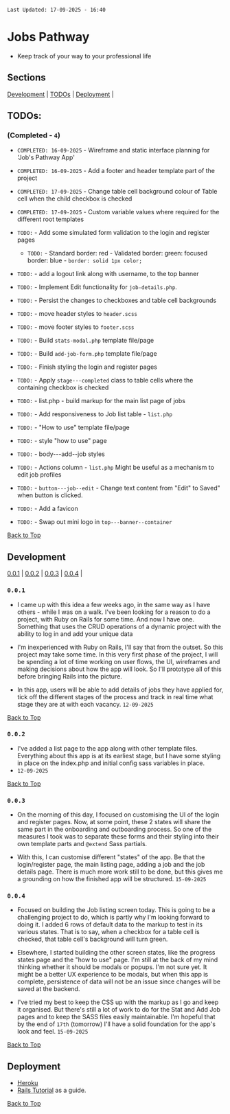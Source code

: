`Last Updated: 17-09-2025 - 16:40`

# Jobs Pathway
  + Keep track of your way to your professional life

## Sections 

[Development](#development) | 
[TODOs](#todos) |
[Deployment](#deployment) |

## TODOs: 

### (Completed - `4`)

+ `COMPLETED: 16-09-2025` - Wireframe and static interface planning for 'Job's Pathway App'
+ `COMPLETED: 16-09-2025` - Add a footer and header template part of the project
+ `COMPLETED: 17-09-2025` - Change table cell background colour of Table cell when the child checkbox is checked
+ `COMPLETED: 17-09-2025` - Custom variable values where required for the different root templates
+ `TODO:` - Add some simulated form validation to the login and register pages
  + `TODO:` - Standard border: red  - Validated border: green:  focused border: blue - `border: solid 1px color;`
+ `TODO:` - add a logout link along with username, to the top banner
+ `TODO:` - Implement Edit functionality for `job-details.php`.

+ `TODO:` - Persist the changes to checkboxes and table cell backgrounds
+ `TODO:` - move header styles to `header.scss`
+ `TODO:` - move footer styles to `footer.scss`
+ `TODO:` - Build `stats-modal.php` template file/page
+ `TODO:` - Build `add-job-form.php` template file/page
+ `TODO:` - Finish styling the login and register pages
+ `TODO:` - Apply `stage---completed` class to table cells where the containing checkbox is checked
+ `TODO:` - list.php - build markup for the main list page of jobs
+ `TODO:` - Add responsiveness to Job list table - `list.php`
+ `TODO:` - "How to use" template file/page
+ `TODO:` - style "how to use" page
+ `TODO:` - body---add--job styles
+ `TODO:` - Actions column - `list.php`  Might be useful as a mechanism to edit job profiles 
+ `TODO:` - `button---job--edit` - Change text content from "Edit" to Saved" when  button is clicked.
+ `TODO:` - Add a favicon
+ `TODO:` - Swap out mini logo in `top---banner--container`

[Back to Top](#sections)

## Development

[0.0.1](#001) | [0.0.2](#002) | [0.0.3](#003) | [0.0.4](#004) |

### `0.0.1`
  
  + I came up with this idea a few weeks ago, in the same way as I have others - while I was on a walk. I've been looking for a reason to do a project, with Ruby on Rails for some time. And now I have one. Something that uses the CRUD operations of a dynamic project with the ability to log in and add your unique data

  + I'm inexperienced with Ruby on Rails, I'll say that from the outset. So this project may take some time. In this very first phase of the project, I will be spending a lot of time working on user flows, the UI, wireframes and making decisions about how the app will look. So I'll prototype all of this before bringing Rails into the picture.

  + In this app, users will be able to add details of jobs they have applied for, tick off the different stages of the process and track in real time what stage they are at with each vacancy. `12-09-2025`
  
[Back to Top](#development)

### `0.0.2` 

  + I've added a list page to the app along with other template files. Everything about this app is at its earliest stage, but I have some styling in place on the index.php and initial config sass variables in place. 
  + `12-09-2025`

[Back to Top](#development)

### `0.0.3` 

  + On the morning of this day, I focused on customising the UI of the login and register pages. Now, at some point, these 2 states will share the same part in the onboarding and outboarding process. So one of the measures I took was to separate these forms and their styling into their own template parts and `@extend` Sass partials. 

  + With this, I can customise different "states" of the app. Be that the login/register page, the main listing page, adding a job and the job details page. There is much more work still to be done, but this gives me a grounding on how the finished app will be structured. `15-09-2025`

### `0.0.4`

  + Focused on building the Job listing screen today. This is going to be a challenging project to do, which is partly why I'm looking forward to doing it. I added 6 rows of default data to the markup to test in its various states. That is to say, when a checkbox for a table cell is checked, that table cell's background will turn green.

  + Elsewhere, I started building the other screen states, like the progress states page and the "how to use" page. I'm still at the back of my mind thinking whether it should be modals or popups. I'm not sure yet. It might be a better UX experience to be modals, but when this app is complete, persistence of data will not be an issue since changes will be saved at the backend.

  + I've tried my best to keep the CSS up with the markup as I go and keep it organised. But there's still a lot of work to do for the Stat and Add Job pages and to keep the SASS files easily maintainable. I'm hopeful that by the end of `17th` (tomorrow) I'll have a solid foundation for the app's look and feel. `15-09-2025`

[Back to Top](#development)

## Deployment

+ [Heroku](https://www.heroku.com/)
+ [Rails Tutorial](https://www.railstutorial.org/book) as a guide.


[Back to Top](#sections)